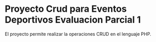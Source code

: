 
# Proyecto Crud para Eventos Deportivos Evaluacion Parcial 1

El proyecto permite realizar la operaciones CRUD en el lenguaje PHP.
